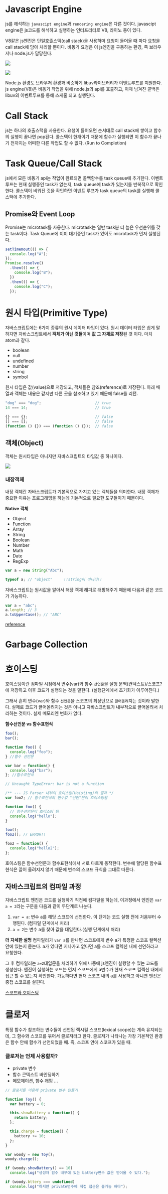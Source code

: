 # Javascript Engine

js를 해석하는 `javascipt engine`과 `rendering engine`은 다른 것이다.
javascipt engine은 js코드를 해석하고 실행하는 인터프리터로 V8, 라이노 등이 있다.

V8같은 js엔진은 단일호출스택(call stack)을 사용하며 요청이 들어올 때 마다 요청을 call stack에 담아 처리할 뿐이다. 비동기 요청은 이 js엔진을 구동하는 환경, 즉 브라우저나 node.js가 담당한다.

![](https://joshua1988.github.io/images/posts/web/translation/how-js-works/js-engine-runtime.png)

![](https://pbs.twimg.com/media/Bt5ywJrIEAAKJQt.jpg)

Node.js 환경도 브라우저 환경과 비슷하게 libuv라이브러리가 이벤트루프를 지원한다. js engine(V8)은 비동기 작업을 위해 node.js의 api를 호출하고, 이때 넘겨진 콜백은 libuv의 이벤트루프를 통해 스케줄 되고 실행된다.

# Call Stack

js는 하나의 호출스택을 사용한다. 요청이 들어오면 순서대로 call stack에 쌓이고 함수의 실행이 끝나면 pop된다. 콜스택이 한개이기 때문에 함수가 실행되면 이 함수가 끝나기 전까지는 어떠한 다른 작업도 할 수 없다. (Run to Completion)

# Task Queue/Call Stack

js에서 모든 비동기 api는 작업이 완료되면 콜백함수를 task queue에 추가한다.
이벤트루프는 현재 실행중인 task가 없는지, task queue에 task가 있는지를 반복적으로 확인한다.
콜스택이 비워진 것을 확인하면 이벤트 루프가 task queue의 task를 실행해 콜스택에 추가한다.

## Promise와 Event Loop

Promise는 microtask를 사용한다. microtask는 일반 task볻 더 높은 우선순위를 갖는 task이다. Task Queue에 이미 대기중인 task가 있어도 microtask가 먼저 실행된다.

```js
setTimemout(() => {
  console.log("A");
});
Promise.resolve()
  .then(() => {
    console.log("B");
  })
  .then(() => {
    console.log("C");
  });
```

# 원시 타입(Primitive Type)

자바스크립트에는 6가지 종류의 원시 데이터 타입이 있다. 원시 데이터 타입은 쉽게 말하자면 자바스크립트에서 **객체가 아닌 것들**이며 **값 그 자체로 저장**된 것 이다. 마치 atom과 같다.

- boolean
- null
- undefined
- number
- string
- symbol

원시 타입은 값(value)으로 저장되고, 객체들은 참조(reference)로 저장된다. 아래 배열과 객체는 내용은 같지만 다른 곳을 참조하고 있기 때문에 false를 리턴.

```js
"dog" === "dog";                        // true
14 === 14;                              // true

{} === {};                              // false
[] === [];                              // false
(function () {}) === (function () {});  // false
```

## 객체(Object)

객체는 원시타입은 아니지만 자바스크립트의 타입값 중 하나이다.

![](https://poiemaweb.com/img/objects.png)

### 내장객체

내장 객체란 자바스크립트가 기본적으로 가지고 있는 객체들을 의미한다. 내장 객체가 중요한 이유는 프로그래밍을 하는데 기본적으로 필요한 도구들이기 때문이다.

**Native 객체**

- Object
- Function
- Array
- String
- Boolean
- Number
- Math
- Date
- RegExp

```js
var a = new String("Abc");

typeof a; // "object"     !!string이 아니다!!
```

자바스크립트는 원시값을 알아서 해당 객체 래퍼로 래핑해주기 때문에 다음과 같은 코드가 가능하다.

```js
var a = "abc";
a.length; // 3
a.toUpperCase(); // "ABC"
```

[reference](https://poiemaweb.com/js-built-in-object)

# Garbage Collection

# 호이스팅

호이스팅이란 컴파일 시점에서 변수(var)와 함수 `선언문`을 실행 문맥(컨텍스트)/스코프? 에 저장하고 이후 코드가 실행되는 것을 말한다. (실행단계에서 초기화가 이루어진다.)

그래서 흔히 변수(var)와 함수 `선언문`을 스코프의 최상단으로 `끌어올려`지는 것이라 말한다. 실제로 코드가 끌어올려지는 것은 아니고 자바스크립트가 내부적으로 끌어올려서 처리하는 것이다. 실제 메모리엔 변화가 없다.

**함수선언문 vs 함수표현식**

```js
foo();
bar();

function foo() {
  console.log("foo");
} //함수 선언문

var bar = function() {
  console.log("bar");
}; //함수표현식

// Uncaught TypeError: bar is not a function
```

```js
/** --- JS Parser 내부의 호이스팅(Hoisting)의 결과 */
var foo2; // 함수표현식의 변수값 "선언"문이 호이스팅됨

function foo() {
  // 함수선언문이 호이스팅 됨
  console.log("hello");
}

foo();
foo2(); // ERROR!!

foo2 = function() {
  console.log("hello2");
};
```

호이스팅은 함수선언문과 함수표현식에서 서로 다르게 동작한다.
변수에 할당된 함수표현식은 끌어 올려지지 않기 때문에 변수의 스코프 규칙을 그대로 따른다.

## 자바스크립트의 컴파일 과정

자바스크립트 엔진은 코드를 실행하기 직전에 컴파일을 하는데, 이과정에서 엔진은 `var a = 2`라는 구문을 다음과 같이 두단계로 나눈다.

1. `var = a`: 변수 a를 해당 스코프에 선언한다. 이 단계는 코드 실행 전에 처음부터 수행된다. (컴파일 단계에서 처리)
2. `a = 2`는 변수 a를 찾아 값을 대입한다.(실행 단계에서 처리)

**더 자세한 설명**
컴파일러가 `var a`를 만나면 스코프에게 변수 a가 특정한 스코프 컬렉션 안에 있는지 묻는다. a가 있다면 지나가고 없다면 a를 스코프 컬렉션 내에 선언하라고 요청한다.

그 후 컴파일러는 `a=2`대입문을 처리하기 위해 나중에 js엔진이 실행할 수 있는 코드를 생성한다. 엔진이 실행하는 코드는 먼저 스코프에게 a변수가 현재 스코프 컬렉션 내에서 접근 할 수 있는지 확인한다. 가능하다면 현재 스코프 내의 a를 사용하고 아니면 엔진은 중첩 스코프를 살핀다.

[스코프와 호이스팅](https://meetup.toast.com/posts/86)

# 클로저

특정 함수가 참조하는 변수들이 선언된 렉시컬 스코프(lexical scope)는 계속 유지되는데, 그 함수와 스코프를 묶어서 클로저라고 한다.
클로저가 나타나는 가장 기본적인 환경은 함수 안에 함수가 선언되었을 때. 즉, 스코프 안에 스코프가 있을 때.

### 클로저는 언제 사용할까?

- private 변수
- 함수 콘텍스트 바인딩하기
- 메모제이션, 함수 래핑 ...

```js
// 클로저를 이용해 private 변수 만들기

function Toy() {
  var battery = 0;

  this.showBattery = function() {
    return battery;
  };

  this.charge = function() {
    battery += 10;
  };
}

var woody = new Toy();
woody.charge();

if (woody.showBattery() == 10)
  console.log("생성자 함수 내부에 있는 battery변수 값은 얻어올 수 있다.");

if (woody.bttery === undefined)
  console.log("하지만 private변수에 직접 접근은 불가능 하다");
```

